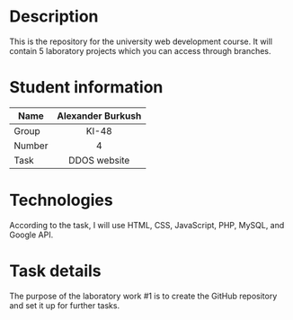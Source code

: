 # Description
This is the repository for the university web development course. It will contain 5 laboratory projects which you can access through branches.

# Student information
| Name  |   Alexander Burkush |
| ------------- |:-------------:|
| Group     | KI-48     |
| Number      | 4    |
| Task     | DDOS website     |

# Technologies
According to the task, I will use HTML, CSS, JavaScript, PHP, MySQL, and Google API.

# Task details
The purpose of the laboratory work #1 is to create the GitHub repository and set it up for further tasks.
